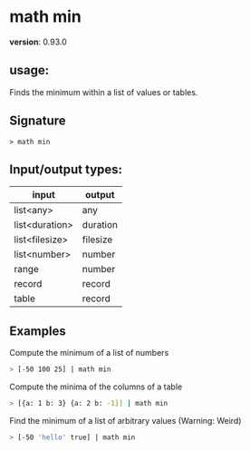 # math min

**version**: 0.93.0

## **usage**:

Finds the minimum within a list of values or tables.

## Signature

`> math min `

## Input/output types:

| input            | output   |
| ---------------- | -------- |
| list\<any\>      | any      |
| list\<duration\> | duration |
| list\<filesize\> | filesize |
| list\<number\>   | number   |
| range            | number   |
| record           | record   |
| table            | record   |

## Examples

Compute the minimum of a list of numbers

```bash
> [-50 100 25] | math min
```

Compute the minima of the columns of a table

```bash
> [{a: 1 b: 3} {a: 2 b: -1}] | math min
```

Find the minimum of a list of arbitrary values (Warning: Weird)

```bash
> [-50 'hello' true] | math min
```
